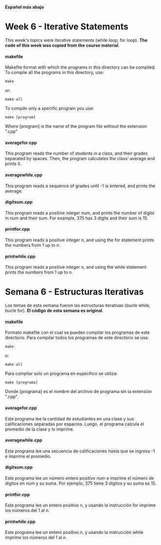 **Español más abajo**

# Week 6 - Iterative Statements
This week's topics were iterative statements (while loop, for loop). **The code of this week was copied from the course material**.

#### makefile
Makefile format with which the programs in this directory can be compiled. To compile all the programs in this directory, use:

```
make
```

or:

```
make all
```

To compile only a specific program you use:

```
make [program]
```

Where [program] is the name of the program file without the extension ".cpp"

#### averagefor.cpp
This program reads the number of students in a class, and their grades separated by spaces. Then, the program calculates the class' average and prints it.

#### averagewhile.cpp
This program reads a sequence of grades until -1 is entered, and prints the average.

#### digitsum.cpp
This program reads a positive integer num, and prints the number of digits in num and their sum. For example, 375 has 3 digits and their sum is 15.

#### printfor.cpp
This program reads a positive integer n, and using the for statement prints the numbers from 1 up to n.

#### printwhile.cpp
This program reads a positive integer n, and using the while statement prints the numbers from 1 up to n.

# Semana 6 - Estructuras Iterativas
Los temas de esta semana fueron las estructuras iterativas (bucle while, bucle for). **El código de esta semana es original**.

#### makefile
Formato makefile con el cual se pueden compilar los programas de este directorio. Para compilar todos los programas de este directorio se usa:

```
make
```

o:

```
make all
```

Para compilar solo un programa en específico se utiliza:

```
make [programa]
```

Donde [programa] es el nombre del archivo de programa sin la extensión ".cpp".

#### averagefor.cpp
Este programa lee la cantidad de estudiantes en una clase y sus calificaciones separadas por espacios. Luego, el programa calcula el promedio de la clase y lo imprime.

#### averagewhile.cpp
Este programa lee una secuencia de calificaciones hasta que se ingresa -1 e imprime el promedio.

#### digitsum.cpp
Este programa lee un número entero positivo num e imprime el número de dígitos en num y su suma. Por ejemplo, 375 tiene 3 dígitos y su suma es 15.

#### printfor.cpp
Este programa lee un entero positivo n, y usando la instrucción for imprime los números del 1 al n.

#### printwhile.cpp
Este programa lee un entero positivo n, y usando la instrucción while imprime los números del 1 al n.